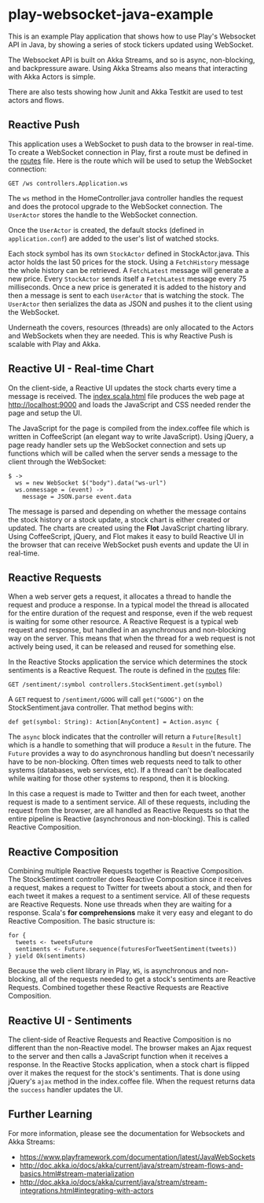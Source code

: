 # play-websocket-java-example

This is an example Play application that shows how to use Play's Websocket API in Java, by showing a series of stock tickers updated using WebSocket.

The Websocket API is built on Akka Streams, and so is async, non-blocking, and backpressure aware.  Using Akka Streams also means that interacting with Akka Actors is simple.

There are also tests showing how Junit and Akka Testkit are used to test actors and flows.


## Reactive Push

This application uses a WebSocket to push data to the browser in real-time.  To create a WebSocket connection in Play, first a route must be defined in the <a href="#code/conf/routes" class="shortcut">routes</a> file.  Here is the route which will be used to setup the WebSocket connection:
        
<pre><code>GET /ws controllers.Application.ws</code></pre>

The <code>ws</code> method in the HomeController.java controller handles the request and does the protocol upgrade to the WebSocket connection.  The <code>UserActor</code> stores the handle to the WebSocket connection.<br/>

Once the <code>UserActor</code> is created, the default stocks (defined in `application.conf`) are added to the user's list of watched stocks.<br/>

Each stock symbol has its own <code>StockActor</code> defined in StockActor.java.  This actor holds the last 50 prices for the stock.  Using a <code>FetchHistory</code> message the whole history can be retrieved.  A <code>FetchLatest</code> message will generate a new price.  Every <code>StockActor</code> sends itself a <code>FetchLatest</code> message every 75 milliseconds.  Once a new price is generated it is added to the history and then a message is sent to each <code>UserActor</code> that is watching the stock.  The <code>UserActor</code> then serializes the data as JSON and pushes it to the client using the WebSocket.<br/>

Underneath the covers, resources (threads) are only allocated to the Actors and WebSockets when they are needed.  This is why Reactive Push is scalable with Play and Akka.

## Reactive UI - Real-time Chart

On the client-side, a Reactive UI updates the stock charts every time a message is received.  The <a href="#code/app/views/index.scala.html" class="shortcut">index.scala.html</a> file produces the web page at <a href="http://localhost:9000">http://localhost:9000</a> and loads the JavaScript and CSS needed render the page and setup the UI.<br/>

The JavaScript for the page is compiled from the index.coffee file which is written in CoffeeScript (an elegant way to write JavaScript).  Using jQuery, a page ready handler sets up the WebSocket connection and sets up functions which will be called when the server sends a message to the client through the WebSocket:

<pre><code>$ ->
  ws = new WebSocket $("body").data("ws-url")
  ws.onmessage = (event) ->
    message = JSON.parse event.data</code></pre>

The message is parsed and depending on whether the message contains the stock history or a stock update, a stock chart is either created or updated.  The charts are created using the <strong>Flot</strong> JavaScript charting library.  Using CoffeeScript, jQuery, and Flot makes it easy to build Reactive UI in the browser that can receive WebSocket push events and update the UI in real-time.

## Reactive Requests

When a web server gets a request, it allocates a thread to handle the request and produce a response.  In a typical model the thread is allocated for the entire duration of the request and response, even if the web request is waiting for some other resource.  A Reactive Request is a typical web request and response, but handled in an asynchronous and non-blocking way on the server.  This means that when the thread for a web request is not actively being used, it can be released and reused for something else.

In the Reactive Stocks application the service which determines the stock sentiments is a Reactive Request.  The route is defined in the <a href="#code/conf/routes" class="shortcut">routes</a> file:

<pre><code>GET /sentiment/:symbol controllers.StockSentiment.get(symbol)</code></pre>

A <code>GET</code> request to <code>/sentiment/GOOG</code> will call <code>get("GOOG")</code> on the StockSentiment.java controller.  That method begins with:

<pre><code>def get(symbol: String): Action[AnyContent] = Action.async {</code></pre>

The <code>async</code> block indicates that the controller will return a <code>Future[Result]</code> which is a handle to something that will produce a <code>Result</code> in the future.  The <code>Future</code> provides a way to do asynchronous handling but doesn't necessarily have to be non-blocking.  Often times web requests need to talk to other systems (databases, web services, etc).  If a thread can't be deallocated while waiting for those other systems to respond, then it is blocking.<br/>

In this case a request is made to Twitter and then for each tweet, another request is made to a sentiment service.  All of these requests, including the request from the browser, are all handled as Reactive Requests so that the entire pipeline is Reactive (asynchronous and non-blocking).  This is called Reactive Composition.

## Reactive Composition

Combining multiple Reactive Requests together is Reactive Composition.  The StockSentiment controller does Reactive Composition since it receives a request, makes a request to Twitter for tweets about a stock, and then for each tweet it makes a request to a sentiment service.  All of these requests are Reactive Requests.  None use threads when they are waiting for a response.  Scala's <strong>for comprehensions</strong> make it very easy and elegant to do Reactive Composition.  The basic structure is:

<pre><code>for {
  tweets <- tweetsFuture
  sentiments <- Future.sequence(futuresForTweetSentiment(tweets))
} yield Ok(sentiments)</code></pre>

Because the web client library in Play, <code>WS</code>, is asynchronous and non-blocking, all of the requests needed to get a stock's sentiments are Reactive Requests.  Combined together these Reactive Requests are Reactive Composition.

## Reactive UI - Sentiments

The client-side of Reactive Requests and Reactive Composition is no different than the non-Reactive model.  The browser makes an Ajax request to the server and then calls a JavaScript function when it receives a response.  In the Reactive Stocks application, when a stock chart is flipped over it makes the request for the stock's sentiments.  That is done using jQuery's <code>ajax</code> method in the index.coffee file.  When the request returns data the <code>success</code> handler updates the UI.

## Further Learning

For more information, please see the documentation for Websockets and Akka Streams:

* https://www.playframework.com/documentation/latest/JavaWebSockets
* http://doc.akka.io/docs/akka/current/java/stream/stream-flows-and-basics.html#stream-materialization
* http://doc.akka.io/docs/akka/current/java/stream/stream-integrations.html#integrating-with-actors
